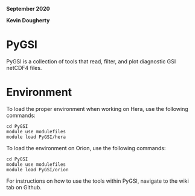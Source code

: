 __September 2020__

__Kevin Dougherty__

# PyGSI
PyGSI is a collection of tools that read, filter, and plot diagnostic GSI netCDF4 files. 

# Environment
To load the proper environment when working on Hera, use the following commands:

    cd PyGSI
    module use modulefiles
    module load PyGSI/hera

To load the environment on Orion, use the following commands:

    cd PyGSI
    module use modulefiles
    module load PyGSI/orion

For instructions on how to use the tools within PyGSI, navigate to the wiki tab on Github.
